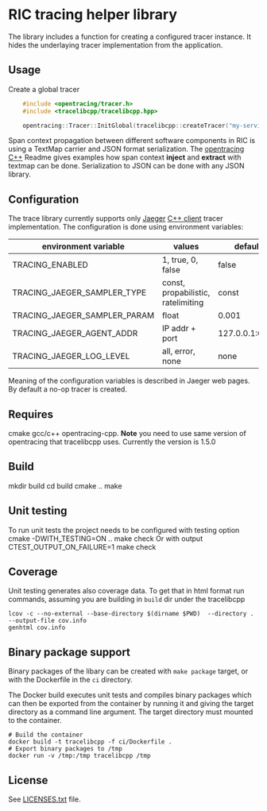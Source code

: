 # RIC tracing helper library

The library includes a function for creating a configured tracer instance.
It hides the underlaying tracer implementation from the application.

## Usage

Create a global tracer

```c
    #include <opentracing/tracer.h>
    #include <tracelibcpp/tracelibcpp.hpp>

    opentracing::Tracer::InitGlobal(tracelibcpp::createTracer("my-service-name"));
```
Span context propagation between different software components in RIC is using a
TextMap carrier and JSON format serialization.
The [opentracing C++](https://github.com/opentracing/opentracing-cpp) Readme gives examples
how span context **inject** and **extract** with textmap can be done.
Serialization to JSON can be done with any JSON library.

## Configuration

The trace library currently supports only [Jaeger](https://www.jaegertracing.io/) [C++ client](https://github.com/jaegertracing/jaeger-client-cpp) tracer implementation.
The configuration is done using environment variables:

| environment variable         | values                              | default        |
| ---------------------------- |------------------------------------ | -------------- |
| TRACING_ENABLED              | 1, true, 0, false                   | false          |
| TRACING_JAEGER_SAMPLER_TYPE  | const, propabilistic, ratelimiting  | const          |
| TRACING_JAEGER_SAMPLER_PARAM | float                               | 0.001          |
| TRACING_JAEGER_AGENT_ADDR    | IP addr + port                      | 127.0.0.1:6831 |
| TRACING_JAEGER_LOG_LEVEL     | all, error, none                    | none           |

Meaning of the configuration variables is described in Jaeger web pages.
By default a no-op tracer is created.

## Requires

cmake
gcc/c++
opentracing-cpp. **Note** you need to use same version of opentracing that tracelibcpp uses. Currently the version is 1.5.0

## Build
mkdir build
cd build
cmake ..
make

## Unit testing
To run unit tests the project needs to be configured with testing option
cmake -DWITH_TESTING=ON ..
make check
Or with output
CTEST_OUTPUT_ON_FAILURE=1 make check

## Coverage
Unit testing generates also coverage data. To get that in html format run commands, assuming
you are building in `build` dir under the tracelibcpp
```shell
lcov -c --no-external --base-directory $(dirname $PWD)  --directory . --output-file cov.info
genhtml cov.info
```

## Binary package support
Binary packages of the libary can be created with `make package` target, or with
the Dockerfile in the `ci` directory.

The Docker build executes unit tests and compiles binary packages which can then be
exported from the container by running it and giving the target directory as a command line
argument. The target directory must mounted to the container.

```shell
# Build the container
docker build -t tracelibcpp -f ci/Dockerfile .
# Export binary packages to /tmp
docker run -v /tmp:/tmp tracelibcpp /tmp
```

## License

See [LICENSES.txt](LICENSES.txt) file.
